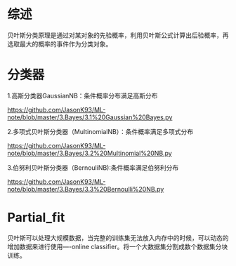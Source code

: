 
# 综述

贝叶斯分类原理是通过对某对象的先验概率，利用贝叶斯公式计算出后验概率，再选取最大的概率的事件作为分类对象。

# 分类器

1.高斯分类器GaussianNB：条件概率分布满足高斯分布

https://github.com/JasonK93/ML-note/blob/master/3.Bayes/3.1%20Gaussian%20Bayes.py

2.多项式贝叶斯分类器（MultinomialNB）：条件概率满足多项式分布

https://github.com/JasonK93/ML-note/blob/master/3.Bayes/3.2%20Multinomial%20NB.py

3.伯努利贝叶斯分类器（BernouliNB):条件概率满足伯努利分布

https://github.com/JasonK93/ML-note/blob/master/3.Bayes/3.3%20Bernoulli%20NB.py

# Partial_fit

贝叶斯可以处理大规模数据，当完整的训练集无法放入内存中的时候，可以动态的增加数据来进行使用—-online classifier。将一个大数据集分割成数个数据集分块训练。
